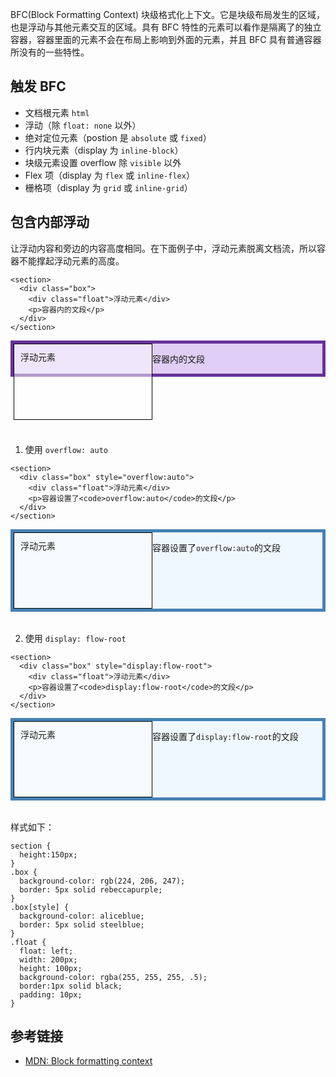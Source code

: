 BFC(Block Formatting Context) 块级格式化上下文。它是块级布局发生的区域，也是浮动与其他元素交互的区域。具有 BFC 特性的元素可以看作是隔离了的独立容器，容器里面的元素不会在布局上影响到外面的元素，并且 BFC 具有普通容器所没有的一些特性。

## 触发 BFC
- 文档根元素 `html`
- 浮动（除 `float: none` 以外）
- 绝对定位元素（postion 是 `absolute` 或 `fixed`）
- 行内块元素（display 为 `inline-block`）
- 块级元素设置 overflow 除 `visible` 以外
- Flex 项（display 为 `flex` 或 `inline-flex`）
- 栅格项（display 为 `grid` 或 `inline-grid`）

## 包含内部浮动
让浮动内容和旁边的内容高度相同。在下面例子中，浮动元素脱离文档流，所以容器不能撑起浮动元素的高度。  
```
<section>
  <div class="box">
    <div class="float">浮动元素</div>
    <p>容器内的文段</p>
  </div>
</section>
```
<section>
  <div class="box">
    <div class="float">浮动元素</div>
    <p>容器内的文段</p>
  </div>
</section>

1. 使用 `overflow: auto`

```
<section>
  <div class="box" style="overflow:auto">
    <div class="float">浮动元素</div>
    <p>容器设置了<code>overflow:auto</code>的文段</p>
  </div>
</section>
```
<section>
  <div class="box" style="overflow:auto">
    <div class="float">浮动元素</div>
    <p>容器设置了<code>overflow:auto</code>的文段</p>
  </div>
</section>

2. 使用 `display: flow-root`

```
<section>
  <div class="box" style="display:flow-root">
    <div class="float">浮动元素</div>
    <p>容器设置了<code>display:flow-root</code>的文段</p>
  </div>
</section>
```
<section>
  <div class="box" style="display:flow-root">
    <div class="float">浮动元素</div>
    <p>容器设置了<code>display:flow-root</code>的文段</p>
  </div>
</section>

样式如下：
```
section {
  height:150px;
}
.box {
  background-color: rgb(224, 206, 247);
  border: 5px solid rebeccapurple;
}
.box[style] {
  background-color: aliceblue;
  border: 5px solid steelblue;  
}
.float {
  float: left;
  width: 200px;
  height: 100px;
  background-color: rgba(255, 255, 255, .5);
  border:1px solid black;
  padding: 10px;
}
```
<style>
section {
  height:150px;
}
.box {
  background-color: rgb(224, 206, 247);
  border: 5px solid rebeccapurple;
}
.box[style] {
  background-color: aliceblue;
  border: 5px solid steelblue;  
}
.float {
  float: left;
  width: 200px;
  height: 100px;
  background-color: rgba(255, 255, 255, .5);
  border:1px solid black;
  padding: 10px;
}
</style>

## 参考链接
- [MDN: Block formatting context](https://developer.mozilla.org/en-US/docs/Web/Guide/CSS/Block_formatting_context)
